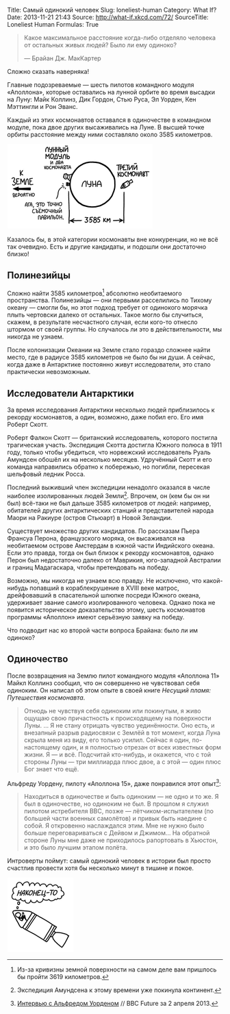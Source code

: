 Title: Самый одинокий человек
Slug: loneliest-human
Category: What If?
Date: 2013-11-21 21:43
Source: http://what-if.xkcd.com/72/
SourceTitle: Loneliest Human
Formulas: True

> Какое максимальное расстояние когда-либо отделяло человека от остальных живых людей? Было ли ему одиноко?
>
> — Брайан Дж. МакКартер

Сложно сказать наверняка!

Главные подозреваемые — шесть пилотов командного модуля «Аполлона», которые оставались на лунной орбите во время высадки на Луну: Майк Коллинз, Дик Гордон, Стью Руса, Эл Уорден, Кен Мэттингли и Рон Эванс.

Каждый из этих космонавтов оставался в одиночестве в командном модуле, пока двое других высаживались на Луне. В высшей точке орбиты расстояние между ними составляло около 3585 километров.

![](/uploads/072-loneliest-human/lonely_apollo_ru_1.png "С другой стороны, человечество никогда не бывало дальше от этих болванов в скафандрах")

Казалось бы, в этой категории космонавты вне конкуренции, но не всё так очевидно. Есть и другие кандидаты, и подошли они достаточно близко!

## Полинезийцы

Сложно найти 3585 километров[^1] абсолютно необитаемого пространства. Полинезийцы — они первыми расселились по Тихому океану — смогли бы, но этот подход требует от одинокого морячка плыть чертовски далеко от остальных. Такое могло бы случиться, скажем, в результате несчастного случая, если кого-то отнесло штормом от своей группы. Но случалось ли это в действительности, мы никогда не узнаем.

После колонизации Океании на Земле стало гораздо сложнее найти место, где в радиусе 3585 километров не было бы ни души. А сейчас, когда даже в Антарктике постоянно живут исследователи, это стало практически невозможным.

## Исследователи Антарктики

За время исследования Антарктики несколько людей приблизилось к рекорду космонавтов, а один, возможно, даже побил его. Его имя Роберт Скотт.

Роберт Фалкон Скотт — британский исследователь, которого постигла трагическая участь. Экспедиция Скотта достигла Южного полюса в 1911 году, только чтобы убедиться, что норвежский исследователь Руаль Амундсен обошёл их на несколько месяцев. Удручённый Скотт и его команда направились обратно к побережью, но погибли, пересекая шельфовый ледник Росса.

Последний выживший член экспедиции ненадолго оказался в числе наиболее изолированных людей Земли[^2]. Впрочем, он (кем бы он ни был) всё-таки не был дальше 3585 километров от людей: например, обитателей других антарктических станций и представителей народа Маори на Ракиуре (остров Стьюарт) в Новой Зеландии.

Существует множество других кандидатов. По рассказам Пьера Франсуа Перона, французского моряка, он высаживался на необитаемом острове Амстердам в южной части Индийского океана. Если это правда, тогда он был близок к рекорду космонавтов, однако Перон был недостаточно далеко от Маврикия, юго-западной Австралии и границ Мадагаскара, чтобы претендовать на победу.

Возможно, мы никогда не узнаем всю правду. Не исключено, что какой-нибудь попавший в кораблекрушение в XVIII веке матрос, дрейфовавший в спасательной шлюпке посреди Южного океана, удерживает звание самого изолированного человека. Однако пока не появится историческое доказательство этому, шесть космонавтов программы «Аполлон» имеют серьёзную заявку на победу.

Что подводит нас ко второй части вопроса Брайана: было ли им одиноко?

## Одиночество

После возвращения на Землю пилот командного модуля «Аполлона 11» Майкл Коллинз сообщил, что он совершенно не чувствовал себя одиноким. Он написал об этом опыте в своей книге _Несущий пламя: Путешествия космонавта_.

> Отнюдь не чувствуя себя одиноким или покинутым, я живо ощущаю свою причастность к происходящему на поверхности Луны. … Я не стану отрицать чувство уединённости. Оно есть, и внезапный разрыв радиосвязи с Землёй в тот момент, когда Луна скрыла меня из виду, его только усилил.
> Сейчас я один, по-настоящему один, и я полностью отрезан от всех известных форм жизни. Я — и всё. Подсчитай кто-нибудь, и окажется, что с той стороны Луны — три миллиарда плюс двое, а с этой — один плюс Бог знает что ещё.

Альфреду Уордену, пилоту «Аполлона 15», даже понравился этот опыт[^3]:

> Находиться в одиночестве и быть одиноким — не одно и то же. Я был в одиночестве, но одиноким не был. В прошлом я служил пилотом истребителя ВВС, позже — лётчиком-испытателем (по большей части военных самолётов) и привык быть наедине с собой. Я откровенно наслаждался этим. Мне не нужно было больше переговариваться с Дейвом и Джимом… На обратной стороне Луны мне даже не приходилось рапортовать в Хьюстон, и это было лучшим этапом полёта.

Интроверты поймут: самый одинокий человек в истории был просто счастлив провести хотя бы несколько минут в тишине и покое.

![](/uploads/072-loneliest-human/lonely_finally_ru_1.png "")

[^1]: Из-за кривизны земной поверхности на самом деле вам пришлось бы пройти 3619 километров.
[^2]: Экспедиция Амундсена к этому времени уже покинула континент.
[^3]: [Интервью с Альфредом Уорденом](http://www.bbc.com/future/story/20130401-the-loneliest-human-being/1) // BBC Future за 2 апреля 2013.
